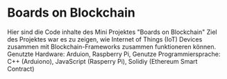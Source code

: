 # Boards on Blockchain

Hier sind die Code inhalte des Mini Projektes "Boards on Blockchain"
Ziel des Projektes war es zu zeigen, wie Internet of Things (IoT) Devices zusammen mit Blockchain-Frameworks zusammen funktioneren können.
Genutzte Hardware: Arduion, Raspberry Pi, 
Genutze Programmiersprache: C++ (Arduiono), JavaScript (Rasperry Pi), Solidiy (Ethereum Smart Contract)

